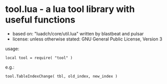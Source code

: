 # tool.lua - a lua tool library with useful functions

* based on: "luadch/core/util.lua" written by blastbeat and pulsar
* license: unless otherwise stated: GNU General Public License, Version 3

usage:

    local tool = require( "tool" )

e.g.:

    tool.TableIndexChange( tbl, old_index, new_index )
